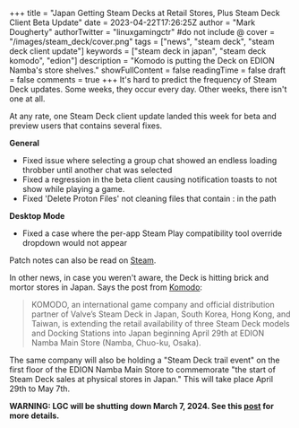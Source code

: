 +++
title = "Japan Getting Steam Decks at Retail Stores, Plus Steam Deck Client Beta Update"
date = 2023-04-22T17:26:25Z
author = "Mark Dougherty"
authorTwitter = "linuxgamingctr" #do not include @
cover = "/images/steam_deck/cover.png"
tags = ["news", "steam deck", "steam deck client update"]
keywords = ["steam deck in japan", "steam deck komodo", "edion"]
description = "Komodo is putting the Deck on EDION Namba's store shelves."
showFullContent = false
readingTime = false
draft = false
comments = true
+++
It's hard to predict the frequency of Steam Deck updates. Some weeks, they occur every day. Other weeks, there isn't one at all.

At any rate, one Steam Deck client update landed this week for beta and preview users that contains several fixes.

**General**
- Fixed issue where selecting a group chat showed an endless loading throbber until another chat was selected
- Fixed a regression in the beta client causing notification toasts to not show while playing a game.
- Fixed 'Delete Proton Files' not cleaning files that contain : in the path

**Desktop Mode**
- Fixed a case where the per-app Steam Play compatibility tool override dropdown would not appear

Patch notes can also be read on [Steam](https://store.steampowered.com/news/app/1675200/view/3716073757577107452).

In other news, in case you weren't aware, the Deck is hitting brick and mortor stores in Japan. Says the post from [Komodo](https://komodo.jp/news/steamdeck-edion.html):
> KOMODO, an international game company and official distribution partner of Valve’s Steam Deck in Japan, South Korea, Hong Kong, and Taiwan, is extending the retail availability of three Steam Deck models and Docking Stations into Japan beginning April 29th at EDION Namba Main Store (Namba, Chuo-ku, Osaka). 

The same company will also be holding a "Steam Deck trail event" on the first floor of the EDION Namba Main Store to commemorate "the start of Steam Deck sales at physical stores in Japan." This will take place April 29th to May 7th.

**WARNING: LGC will be shutting down March 7, 2024. See this [post](https://linuxgamingcentral.com/posts/the-end-of-lgc/) for more details.**
